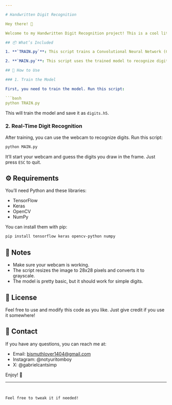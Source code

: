 ```yaml
---

# Handwritten Digit Recognition

Hey there! 👋

Welcome to my Handwritten Digit Recognition project! This is a cool little project where we use deep learning to recognize digits from the MNIST dataset. You can use this to guess numbers from images in real-time using your webcam. 😎

## 📦 What’s Included

1. **`TRAIN.py`**: This script trains a Convolutional Neural Network (CNN) on the MNIST dataset. It saves the trained model as `digits.h5`.

2. **`MAIN.py`**: This script uses the trained model to recognize digits from your webcam in real-time. It shows the predicted digit on your webcam feed.

## 🚀 How to Use

### 1. Train the Model

First, you need to train the model. Run this script:

```bash
python TRAIN.py
```

This will train the model and save it as `digits.h5`.

### 2. Real-Time Digit Recognition

After training, you can use the webcam to recognize digits. Run this script:

```bash
python MAIN.py
```

It’ll start your webcam and guess the digits you draw in the frame. Just press `ESC` to quit.

## ⚙️ Requirements

You’ll need Python and these libraries:
- TensorFlow
- Keras
- OpenCV
- NumPy

You can install them with pip:

```bash
pip install tensorflow keras opencv-python numpy
```

## 📝 Notes

- Make sure your webcam is working.
- The script resizes the image to 28x28 pixels and converts it to grayscale.
- The model is pretty basic, but it should work for simple digits.

## 📂 License

Feel free to use and modify this code as you like. Just give credit if you use it somewhere!

## 👋 Contact

If you have any questions, you can reach me at:

- Email: bismuthlover1404@gmail.com
- Instagram: @notyuritomboy
- X: @gabrielcantsimp


Enjoy! 🚀

---
```


Feel free to tweak it if needed!
